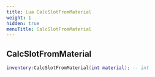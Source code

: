 ```yaml
---
title: Lua CalcSlotFromMaterial
weight: 1
hidden: true
menuTitle: CalcSlotFromMaterial
---
```

## CalcSlotFromMaterial
```lua
inventory:CalcSlotFromMaterial(int material); -- int
```